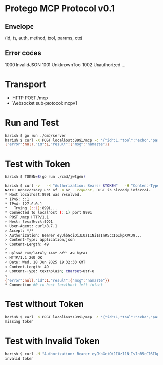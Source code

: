 # Protego MCP Protocol v0.1

## Envelope
(id, ts, auth, method, tool, params, ctx)

## Error codes
1000 InvalidJSON
1001 UnkknownTool
1002 Unauthorized
...

# Transport
- HTTP POST /mcp
- Websocket sub-protocol: mcpv1

# Run and Test
``` bash
harish $ go run ./cmd/server
harish $ curl -X POST localhost:8991/mcp -d '{"id":1,"tool":"echo","params":{"msg":"namaste"}}'
{"error":null,"id":1,"result":{"msg":"namaste"}}

``` 

# Test with Token
``` bash
harish $ TOKEN=$(go run ./cmd/jwtgen)

harish $ curl -v   -H "Authorization: Bearer $TOKEN"   -H "Content-Type: application/json"   -X POST "http://localhost:8991/mcp"   -d '{"id":1,"tool":"echo","params":{"msg":"namaste"}}'
Note: Unnecessary use of -X or --request, POST is already inferred.
* Host localhost:8991 was resolved.
* IPv6: ::1
* IPv4: 127.0.0.1
*   Trying [::1]:8991...
* Connected to localhost (::1) port 8991
> POST /mcp HTTP/1.1
> Host: localhost:8991
> User-Agent: curl/8.7.1
> Accept: */*
> Authorization: Bearer eyJhbGciOiJIUzI1NiIsInR5cCI6IkpXVCJ9...
> Content-Type: application/json
> Content-Length: 49
>
* upload completely sent off: 49 bytes
< HTTP/1.1 200 OK
< Date: Wed, 18 Jun 2025 19:32:33 GMT
< Content-Length: 49
< Content-Type: text/plain; charset=utf-8
<
{"error":null,"id":1,"result":{"msg":"namaste"}}
* Connection #0 to host localhost left intact
```

# Test without Token
``` bash
harish $ curl -X POST localhost:8991/mcp -d '{"id":1,"tool":"echo","params":{"msg":"namaste"}}'
missing token

```

# Test with Invalid Token
``` bash
harish $ curl -H "Authorization: Bearer eyJhbGciOiJIUzI1NiIsInR5cCI6IkpXVCJ9.eyJleHAiOjE3NTAyNzQ1MzAsInJvbGVzIjpbImFkbWluIl0sInN1YiI6ImhhcmlzaCJ9.0ggk9J2Ck5Fe8CAH_iyLmWPGP3yzAqqx7yiqn3T2EGs" -X POST http://localhost:8991/mcp -d '{"id":1,"tool":"echo","params":{"msg":"namaste"}}'
invalid token 
```

